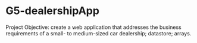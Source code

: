 # G5-dealershipApp
Project Objective: create a web application that addresses the 
business requirements of a small- to medium-sized car dealership; 
datastore; arrays.
